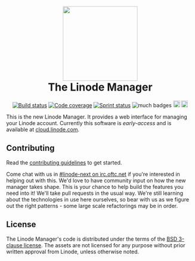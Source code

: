 <h1 align="center">
  <img src="https://www.linode.com/media/images/logos/diagonal/light/linode-logo_diagonal_light_medium.png" width="200" />
  <br />
  The Linode Manager
</h1>

<p align="center">
  <a href="https://travis-ci.org/linode/manager"><img src="https://travis-ci.org/linode/manager.svg?branch=master" alt="Build status" /></a>
  <a href="https://coveralls.io/github/linode/manager?branch=master"><img src="https://coveralls.io/repos/github/linode/manager/badge.svg?branch=master" alt="Code coverage" /></a>
  <a href="https://waffle.io/linode/manager"><img src="https://badge.waffle.io/linode/manager.svg?label=ready&title=Agile%20board" alt="Sprint status" /></a>
  <img src="https://img.shields.io/badge/badges-many-brightgreen.svg" alt="much badges" />
  <a href="https://lgtm.com/projects/g/linode/manager/context:javascript"><img src="https://img.shields.io/lgtm/grade/javascript/g/linode/manager.svg?logo=lgtm&logoWidth=18" alt="Code Quality: Javascript" height="18"></a>
  <a href="https://lgtm.com/projects/g/linode/manager/alerts"><img src="https://img.shields.io/lgtm/alerts/g/linode/manager.svg?logo=lgtm&logoWidth=18" alt="Total Alerts" height="18"></a>
</p>

This is the new Linode Manager. It provides a web interface for managing your Linode account. 
Currently this software is *early-access* and is available at [cloud.linode.com](https://cloud.linode.com).

## Contributing

Read the [contributing guidelines](CONTRIBUTING.md) to get started.

Come chat with us in [#linode-next on
irc.oftc.net](https://webchat.oftc.net/?channels=linode-next&uio=d4) if you're
interested in helping out with this. We'd love to have community input on how
the new manager takes shape. This is your chance to help build the features you
need into it! We'll take pull requests in the usual way. We're still learning
about the technologies in use here ourselves, so bear with us as we figure out
the right patterns - some large scale refactorings may be in order.

## License

The Linode Manager's code is distributed under the terms of the [BSD 3-clause
license](LICENSE). The assets are
not licensed for any purpose without prior written approval from Linode, unless
otherwise noted.
